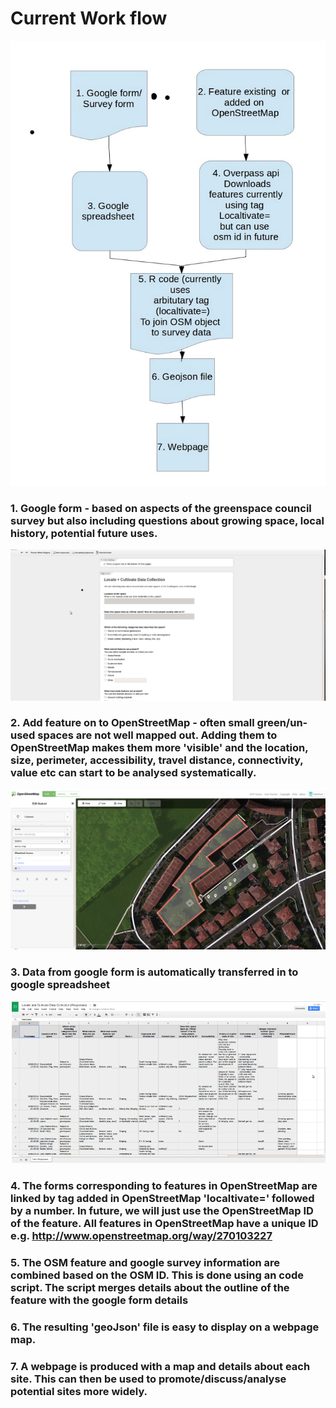 # Current Work flow

![current work flow](https://raw.githubusercontent.com/fozy81/localtivate/master/Workflow/work%20flow%20diagram.jpg)

### 1. Google form - based on aspects of the greenspace council survey but also including questions about growing space, local history, potential future uses.

![form](https://raw.githubusercontent.com/fozy81/localtivate/master/Workflow/Google%20form.png)

### 2. Add feature on to OpenStreetMap - often small green/un-used spaces are not well mapped out. Adding them to OpenStreetMap makes them more 'visible' and the location, size, perimeter, accessibility, travel distance, connectivity, value etc can start to be analysed systematically.

![OpenStreetMap editor](https://raw.githubusercontent.com/fozy81/localtivate/master/Workflow/ID%20editor.png)

### 3. Data from google form is automatically transferred in to google spreadsheet

![sheet](https://raw.githubusercontent.com/fozy81/localtivate/master/Workflow/Google%20spreadsheet.png)

### 4. The forms corresponding to features in OpenStreetMap are linked by tag added in OpenStreetMap 'localtivate=' followed by a number. In future, we will just use the OpenStreetMap ID of the feature. All features in OpenStreetMap have a unique ID e.g. http://www.openstreetmap.org/way/270103227

### 5. The OSM feature and google survey information are combined based on the OSM ID. This is done using an code script. The script merges details about the outline of the feature with the google form details

### 6. The resulting 'geoJson' file is easy to display on a webpage map. 

### 7. A webpage is produced with a map and details about each site. This can then be used to promote/discuss/analyse potential sites more widely.



